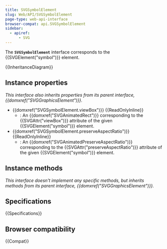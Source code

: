```yaml
---
title: SVGSymbolElement
slug: Web/API/SVGSymbolElement
page-type: web-api-interface
browser-compat: api.SVGSymbolElement
sidebar:
  - apiref:
      - SVG
---
```


The **`SVGSymbolElement`** interface corresponds to the {{SVGElement("symbol")}} element.

{{InheritanceDiagram}}

## Instance properties

_This interface also inherits properties from its parent interface, {{domxref("SVGGraphicsElement")}}._

- {{domxref("SVGSymbolElement.viewBox")}} {{ReadOnlyInline}}
  - : An {{domxref("SVGAnimatedRect")}} corresponding to the {{SVGAttr("viewBox")}} attribute of the given {{SVGElement("symbol")}} element.
- {{domxref("SVGSymbolElement.preserveAspectRatio")}} {{ReadOnlyInline}}
  - : An {{domxref("SVGAnimatedPreserveAspectRatio")}} corresponding to the {{SVGAttr("preserveAspectRatio")}} attribute of the given {{SVGElement("symbol")}} element.

## Instance methods

_This interface doesn't implement any specific methods, but inherits methods from its parent interface, {{domxref("SVGGraphicsElement")}}._

## Specifications

{{Specifications}}

## Browser compatibility

{{Compat}}

